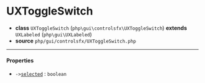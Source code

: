# UXToggleSwitch

- **class** `UXToggleSwitch` (`php\gui\controlsfx\UXToggleSwitch`) **extends** `UXLabeled` (`php\gui\UXLabeled`)
- **source** `php/gui/controlsfx/UXToggleSwitch.php`

---

#### Properties

- `->`[`selected`](#prop-selected) : `boolean`